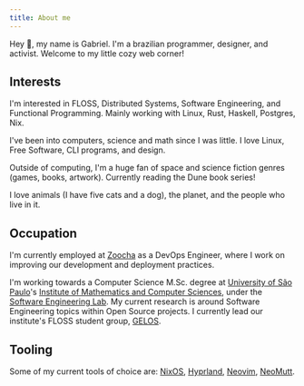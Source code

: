 ```yaml
---
title: About me
---
```


Hey 👋, my name is Gabriel. I'm a brazilian programmer, designer, and
activist. Welcome to my little cozy web corner!

## Interests

I'm interested in FLOSS, Distributed Systems, Software Engineering, and
Functional Programming. Mainly working with Linux, Rust, Haskell, Postgres,
Nix.

I've been into computers, science and math since I was little. I love Linux,
Free Software, CLI programs, and design.

Outside of computing, I'm a huge fan of space and science fiction genres
(games, books, artwork). Currently reading the Dune book series!

I love animals (I have five cats and a dog), the planet, and the people who
live in it.

## Occupation

I'm currently employed at [Zoocha](https://Zoocha.com) as a DevOps Engineer,
where I work on improving our development and deployment practices.

I'm working towards a Computer Science M.Sc. degree at [University of São
Paulo](https://usp.br)'s [Institute of Mathematics and Computer
Sciences](https://icmc.usp.br/en/), under the [Software Engineering
Lab](http://www.labes.icmc.usp.br). My current research is around Software
Engineering topics within Open Source projects. I currently lead our
institute's FLOSS student group, [GELOS](https://gelos.club).

## Tooling

Some of my current tools of choice are: [NixOS](https://nixos.org),
[Hyprland](https://hyprland.org/), [Neovim](https://neovim.io),
[NeoMutt](https://neomutt.org/).
